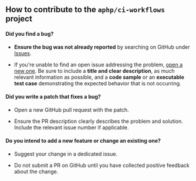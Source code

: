 
## How to contribute to the `aphp/ci-workflows` project

#### **Did you find a bug?**

* **Ensure the bug was not already reported** by searching on GitHub under [Issues](https://github.com/aphp/redcap-containers/issues).

* If you're unable to find an open issue addressing the problem, [open a new one](https://github.com/aphp/redcap-containers/issues/new). Be sure to include a **title and clear description**, as much relevant information as possible, and a **code sample** or an **executable test case** demonstrating the expected behavior that is not occurring.

#### **Did you write a patch that fixes a bug?**

* Open a new GitHub pull request with the patch.

* Ensure the PR description clearly describes the problem and solution. Include the relevant issue number if applicable.

#### **Do you intend to add a new feature or change an existing one?**

* Suggest your change in a dedicated issue.

* Do not submit a PR on GitHub until you have collected positive feedback about the change.


